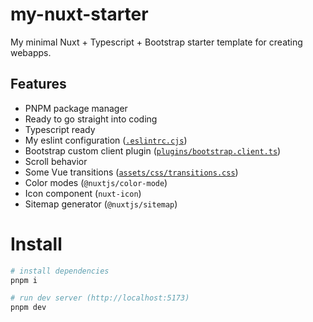 # my-nuxt-starter

My minimal Nuxt + Typescript + Bootstrap starter template for creating webapps.

## Features
- PNPM package manager
- Ready to go straight into coding
- Typescript ready
- My eslint configuration ([`.eslintrc.cjs`](.eslintrc.cjs))
- Bootstrap custom client plugin ([`plugins/bootstrap.client.ts`](plugins/bootstrap.client.ts))
- Scroll behavior
- Some Vue transitions ([`assets/css/transitions.css`](assets/css/transitions.css))
- Color modes (`@nuxtjs/color-mode`)
- Icon component (`nuxt-icon`)
- Sitemap generator (`@nuxtjs/sitemap`)

# Install

```sh
# install dependencies
pnpm i

# run dev server (http://localhost:5173)
pnpm dev
```
